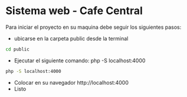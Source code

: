 # Sistema web - Cafe Central

Para iniciar el proyecto en su maquina debe seguir los siguientes pasos:

- ubicarse en la carpeta public desde la terminal

```sh
cd public
```

- Ejecutar el siguiente comando: php -S localhost:4000

```sh
php -S localhost:4000
```
- Colocar en su navegador http://localhost:4000
- Listo

